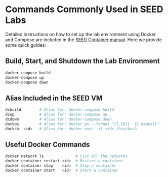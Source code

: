 # Commands Commonly Used in SEED Labs

Detailed instructions on how to set up the lab environment
using Docker and Compose are included in the
[SEED Container manual](SEEDManual-Container.md).
Here we provide some quick guides:

## Build, Start, and Shutdown the Lab Environment

``` bash
docker-compose build
docker-compose up
docker-compose down
```

## Alias Included in the SEED VM

``` bash
dcbuild        # Alias for: docker-compose build
dcup           # Alias for: docker-compose up
dcdown         # Alias for: docker-compose down
dockps         # Alias for: docker ps --format "{{.ID}}  {{.Names}}"
docksh  <id>   # Alias for: docker exec -it <id> /bin/bash
```

## Useful Docker Commands

``` bash
docker network ls              # List all the networks
docker container restart <id>  # Restart a container
docker container stop    <id>  # Stop a container
docker container start   <id>  # Start a container
```
